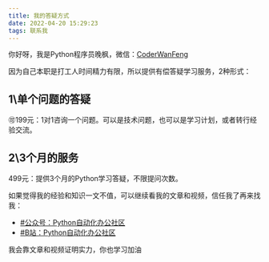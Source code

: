 ```yaml
---
title: 我的答疑方式
date: 2022-04-20 15:29:23
tags: 联系我
---
```


你好呀，我是Python程序员晚枫，微信：[CoderWanFeng](https://mp.weixin.qq.com/s/brapCp8aZxIOjgE8qLWs3A)

因为自己本职是打工人时间精力有限，所以提供有偿答疑学习服务，2种形式：

## 1\单个问题的答疑

🉑199元：1对1咨询一个问题。可以是技术问题，也可以是学习计划，或者转行经验交流。

## 2\3个月的服务
499元：提供3个月的Python学习答疑，不限提问次数。

如果觉得我的经验和知识一文不值，可以继续看我的文章和视频，信任我了再来找我：
- [#公众号：Python自动化办公社区](https://mp.weixin.qq.com/s/QhaUoB7Q4CJHR29uD6JSHQ)
- [#B站：Python自动化办公社区](https://space.bilibili.com/1989702333)

我会靠文章和视频证明实力，你也学习加油